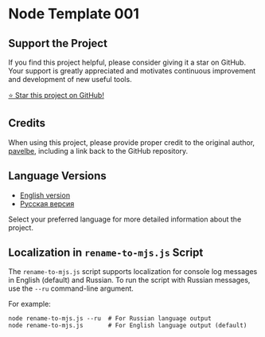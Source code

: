 # Node Template 001

## Support the Project

If you find this project helpful, please consider giving it a star on GitHub. Your support is greatly appreciated and motivates continuous improvement and development of new useful tools.

[⭐ Star this project on GitHub!](https://github.com/pavelbe/node-template-001)

## Credits

When using this project, please provide proper credit to the original author, [pavelbe](https://github.com/pavelbe), including a link back to the GitHub repository.

## Language Versions

- [English version](https://github.com/pavelbe/node-template-001/blob/main/README_EN.md)
- [Русская версия](https://github.com/pavelbe/node-template-001/blob/main/README_RU.md)

Select your preferred language for more detailed information about the project.

## Localization in `rename-to-mjs.js` Script

The `rename-to-mjs.js` script supports localization for console log messages in English (default) and Russian. To run the script with Russian messages, use the `--ru` command-line argument.

For example:

```shell
node rename-to-mjs.js --ru  # For Russian language output
node rename-to-mjs.js       # For English language output (default)
```
